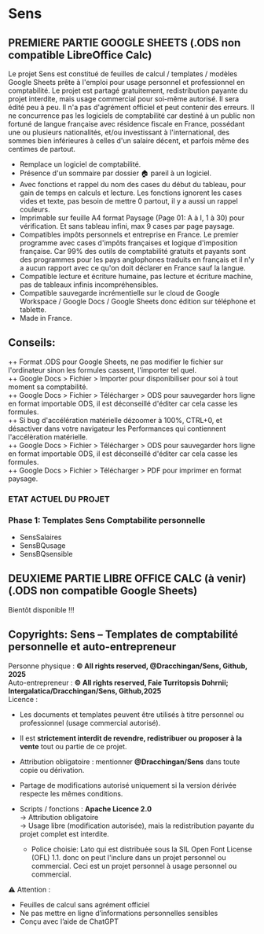 # Sens    
## PREMIERE PARTIE GOOGLE SHEETS (.ODS non compatible LibreOffice Calc)  
Le projet Sens est constitué de feuilles de calcul / templates / modèles Google Sheets prête à l'emploi pour usage personnel et professionnel en comptabilité. Le projet est partagé gratuitement, redistribution payante du projet interdite, mais usage commercial pour soi-même autorisé. Il sera édité peu à peu. Il n'a pas d'agrément officiel et peut contenir des erreurs. Il ne concurrence pas les logiciels de comptabilité car destiné à un public non fortuné de langue française avec résidence fiscale en France, possédant une ou plusieurs nationalités, et/ou investissant à l'international, des sommes bien inférieures à celles d'un salaire décent, et parfois même des centimes de partout.  
+ Remplace un logiciel de comptabilité.  
+ Présence d'un sommaire par dossier 🏠 pareil à un logiciel.  
+ Avec fonctions et rappel du nom des cases du début du tableau, pour gain de temps en calculs et lecture. Les fonctions ignorent les cases vides et texte, pas besoin de mettre 0 partout, il y a aussi un rappel couleurs.   
+ Imprimable sur feuille A4 format Paysage (Page 01: A à I, 1 à 30) pour vérification. Et sans tableau infini, max 9 cases par page paysage.  
+ Compatibles impôts personnels et entreprise en France. Le premier programme avec cases d'impôts françaises et logique d'imposition française. Car 99% des outils de comptabilité gratuits et payants sont des programmes pour les pays anglophones traduits en français et il n'y a aucun rapport avec ce qu'on doit déclarer en France sauf la langue.
+ Compatible lecture et écriture humaine, pas lecture et écriture machine, pas de tableaux infinis incompréhensibles.
+ Compatible sauvegarde incrémentielle sur le cloud de Google Workspace / Google Docs / Google Sheets donc édition sur téléphone et tablette.
+ Made in France.
## Conseils:  
++ Format .ODS pour Google Sheets, ne pas modifier le fichier sur l'ordinateur sinon les formules cassent, l'importer tel quel.  
++ Google Docs > Fichier > Importer pour disponibiliser pour soi à tout moment sa comptabilité.  
++ Google Docs > Fichier > Télécharger > ODS pour sauvegarder hors ligne en format importable ODS, il est déconseillé d'éditer car cela casse les formules.  
++ Si bug d'accélération matérielle dézoomer à 100%, CTRL+0, et désactiver dans votre navigateur les Performances qui contiennent l'accélèration matérielle.  
++ Google Docs > Fichier > Télécharger > ODS pour sauvegarder hors ligne en format importable ODS, il est déconseillé d'éditer car cela casse les formules.  
++ Google Docs > Fichier > Télécharger > PDF pour imprimer en format paysage.  
  
### ETAT ACTUEL DU PROJET  
### Phase 1: Templates Sens Comptabilite personnelle   
* SensSalaires  
* SensBQusage  
* SensBQsensible

## DEUXIEME PARTIE LIBRE OFFICE CALC (à venir) (.ODS non compatible Google Sheets)

  Bientõt disponible !!! 

## Copyrights: Sens – Templates de comptabilité personnelle et auto-entrepreneur  

Personne physique : **© All rights reserved, @Dracchingan/Sens, Github, 2025**  
Auto-entrepreneur : **© All rights reserved, Faie Turritopsis Dohrnii; Intergalatica/Dracchingan/Sens, Github,2025**  
Licence :  
- Les documents et templates peuvent être utilisés à titre personnel ou professionnel (usage commercial autorisé).  
- Il est **strictement interdit de revendre, redistribuer ou proposer à la vente** tout ou partie de ce projet.  
- Attribution obligatoire : mentionner **@Dracchingan/Sens** dans toute copie ou dérivation.  
- Partage de modifications autorisé uniquement si la version dérivée respecte les mêmes conditions.  

- Scripts / fonctions : **Apache Licence 2.0**  
  → Attribution obligatoire  
  → Usage libre (modification autorisée), mais la redistribution payante du projet complet est interdite.

  - Police choisie: Lato qui est distribuée sous la SIL Open Font License (OFL) 1.1. donc on peut l'inclure dans un projet personnel ou commercial. Ceci est un projet personnel à usage personnel ou commercial.

⚠️ Attention :  
- Feuilles de calcul sans agrément officiel  
- Ne pas mettre en ligne d’informations personnelles sensibles  
- Conçu avec l’aide de ChatGPT  
